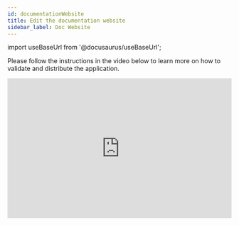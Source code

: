 ```yaml
---
id: documentationWebsite
title: Edit the documentation website
sidebar_label: Doc Website
---
```


import useBaseUrl from '@docusaurus/useBaseUrl';

Please follow the instructions in the video below to learn more on how to validate and distribute the application.

<iframe width="100%" height="315" src="https://www.youtube.com/embed/JiqXq8MZP9Q" frameborder="0" allow="accelerometer; autoplay; clipboard-write; encrypted-media; gyroscope; picture-in-picture" allowfullscreen></iframe>